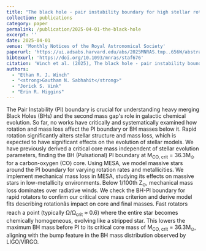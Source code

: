 ```yaml
---
title: "The black hole - pair instability boundary for high stellar rotation"
collection: publications
category: paper
permalink: /publication/2025-04-01-the-black-hole
excerpt: ''
date: 2025-04-01
venue: 'Monthly Notices of the Royal Astronomical Society'
paperurl: 'https://ui.adsabs.harvard.edu/abs/2025MNRAS.tmp..656W/abstract'
bibtexurl: 'https://doi.org/10.1093/mnras/staf676'
citation: 'Winch et al. (2025), The black hole - pair instability boundary for high stellar rotation, MNRAS'
authors:
  - "Ethan R. J. Winch"
  - "<strong>Gautham N. Sabhahit</strong>"
  - "Jorick S. Vink"
  - "Erin R. Higgins"
---
```

The Pair Instability (PI) boundary is crucial for understanding heavy merging Black Holes (BHs) and the second mass gap's role in galactic chemical evolution. So far, no works have critically and systematically examined how rotation and mass loss affect the PI boundary or BH masses below it. Rapid rotation significantly alters stellar structure and mass loss, which is expected to have significant effects on the evolution of stellar models. We have previously derived a critical core mass independent of stellar evolution parameters, finding the BH (Pulsational) PI boundary at M<SUB>CO, crit</SUB> = 36.3M<SUB>⊙</SUB> for a carbon-oxygen (CO) core. Using MESA, we model massive stars around the PI boundary for varying rotation rates and metallicities. We implement mechanical mass loss in MESA, studying its effects on massive stars in low-metallicity environments. Below 1/100th Z<SUB>⊙</SUB>, mechanical mass loss dominates over radiative winds. We check the BH-PI boundary for rapid rotators to confirm our critical core mass criterion and derive model fits describing rotationâs impact on core and final masses. Fast rotators reach a point (typically Ω/Ω<SUB>crit</SUB> ≈ 0.6) where the entire star becomes chemically homogeneous, evolving like a stripped star. This lowers the maximum BH mass before PI to its critical core mass of M<SUB>CO, crit</SUB> = 36.3M<SUB>⊙</SUB>, aligning with the bump feature in the BH mass distribution observed by LIGO/VIRGO.
